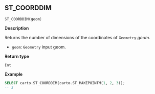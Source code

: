 ## ST_COORDDIM

```sql:signature
ST_COORDDIM(geom)
```

**Description**

Returns the number of dimensions of the coordinates of `Geometry` _geom_.

* `geom`: `Geometry` input geom.

**Return type**

`Int`

**Example**

```sql
SELECT carto.ST_COORDDIM(carto.ST_MAKEPOINTM(1, 2, 3));
-- 3
```
